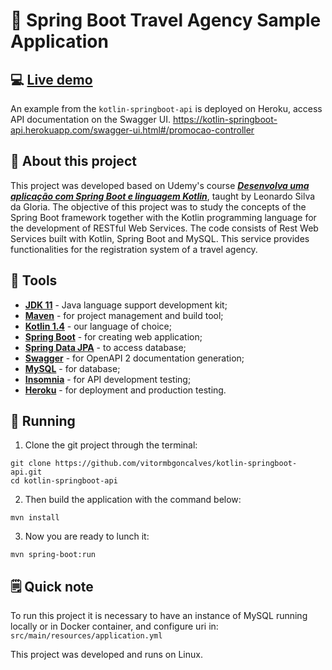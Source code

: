 # 🍃 Spring Boot Travel Agency  Sample Application

## 💻 [Live demo](https://kotlin-springboot-api.herokuapp.com/swagger-ui.html#/promocao-controller)

An example from the `kotlin-springboot-api` is deployed on Heroku, access API documentation on the Swagger UI. https://kotlin-springboot-api.herokuapp.com/swagger-ui.html#/promocao-controller

## 🚀 About this project

This project was developed based on Udemy's course [*__Desenvolva uma aplicação com Spring Boot e linguagem Kotlin__*](https://www.udemy.com/course/desenvolva-uma-aplicacao-com-spring-boot-e-linguagem-kotlin/), taught by Leonardo Silva da Gloria.
The objective of this project was to study the concepts of the Spring Boot framework together with the Kotlin programming language for the development of RESTful Web Services.
The code consists of Rest Web Services built with Kotlin, Spring Boot and MySQL. This service provides functionalities for the registration system of a travel agency.

## 🧰 Tools

- [**JDK 11**](https://www.oracle.com/br/java/technologies/javase-jdk11-downloads.html) - Java language support development kit;
- [**Maven**](https://maven.apache.org/) - for project management and build tool;
- [**Kotlin 1.4**](https://kotlinlang.org/docs/home.html) - our language of choice;
- [**Spring Boot**](https://docs.spring.io/spring-boot/docs/current/reference/htmlsingle/) - for creating web application;
- [**Spring Data JPA**](https://spring.io/projects/spring-data-jpa) - to access database;
- [**Swagger**](https://springdoc.org/) - for OpenAPI 2 documentation generation;
- [**MySQL**](https://www.mysql.com/) - for database;
- [**Insomnia**](https://insomnia.rest/) - for API development testing;
- [**Heroku**](https://heroku.co) - for deployment and production testing.

## 📀 Running

1. Clone the git project through the terminal:

```shell
git clone https://github.com/vitormbgoncalves/kotlin-springboot-api.git
cd kotlin-springboot-api
```

2. Then build the application with the command below:

```shell
mvn install
```

3. Now you are ready to lunch it:

```shell
mvn spring-boot:run
```

## 🗒 Quick note

To run this project it is necessary to have an instance of MySQL running locally or in Docker container, and configure uri in: `src/main/resources/application.yml`

This project was developed and runs on Linux.
